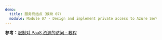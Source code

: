 ```yaml
---
demo:
  title: 服务终结点（模块 07）
  module: Module 07 - Design and implement private access to Azure Services
---
```


**参考：**[限制对 PaaS 资源的访问 - 教程](https://learn.microsoft.com/azure/virtual-network/tutorial-restrict-network-access-to-resources?tabs=portal)

